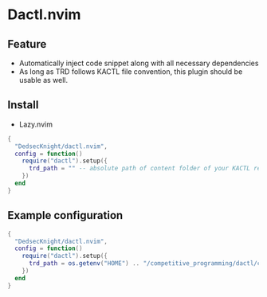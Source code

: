# Dactl.nvim

## Feature

- Automatically inject code snippet along with all necessary dependencies
- As long as TRD follows KACTL file convention, this plugin should be usable as well.

## Install

- Lazy.nvim

```lua
{
  "DedsecKnight/dactl.nvim",
  config = function()
    require("dactl").setup({
      trd_path = "" -- absolute path of content folder of your KACTL repository goes here (this configuration is required)
    })
  end
}
```

## Example configuration

```lua
{
  "DedsecKnight/dactl.nvim",
  config = function()
    require("dactl").setup({
      trd_path = os.getenv("HOME") .. "/competitive_programming/dactl/content"
    })
  end
}
```
